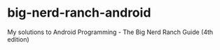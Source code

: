 # big-nerd-ranch-android
My solutions to Android Programming - The Big Nerd Ranch Guide (4th edition)
